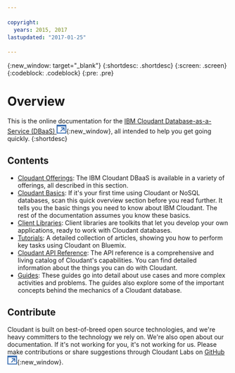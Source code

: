 ```yaml
---

copyright:
  years: 2015, 2017
lastupdated: "2017-01-25"

---
```


{:new_window: target="_blank"}
{:shortdesc: .shortdesc}
{:screen: .screen}
{:codeblock: .codeblock}
{:pre: .pre}

# Overview

This is the online documentation for the [IBM Cloudant Database-as-a-Service (DBaaS) ![External link icon](images/launch-glyph.svg "External link icon")](http://www.ibm.com/analytics/us/en/technology/cloud-data-services/cloudant/){:new_window},
all intended to help you get going quickly.
{:shortdesc}

## Contents

*	[Cloudant Offerings](offerings/index.html): The IBM Cloudant DBaaS is available
	in a variety of offerings,
	all described in this section.
*	[Cloudant Basics](basics/index.html): If it's your first time using Cloudant or NoSQL databases,
	scan this quick overview section before you read further.
	It tells you the basic things you need to know about IBM Cloudant.
	The rest of the documentation assumes you know these basics.
*	[Client Libraries](libraries/index.html): Client libraries are toolkits that
	let you develop your own applications,
	ready to work with Cloudant databases.
*   [Tutorials](tutorials/index.html): A detailed collection of articles,
    showing you how to perform key tasks using Cloudant on Bluemix.
*	[Cloudant API Reference](api/index.html): The API reference is a
	comprehensive and living catalog of Cloudant's capabilities.
	You can find detailed information about the things you can do with Cloudant.
*	[Guides](guides/index.html): These guides go into detail about
	use cases and more complex activities and problems.
	The guides also explore some of the important concepts behind the mechanics of a Cloudant database.

## Contribute

Cloudant is built on best-of-breed open source technologies,
and we're heavy committers to the technology we rely on.
We're also open about our documentation.
If it's not working for you,
it's not working for us.
Please make contributions or share suggestions through
Cloudant Labs on [GitHub ![External link icon](images/launch-glyph.svg "External link icon")](https://github.com/cloudant-labs/slate){:new_window}.
